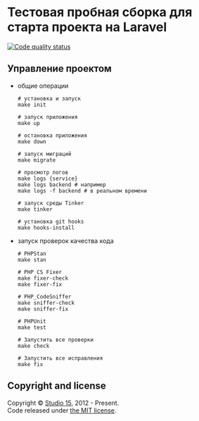 # Тестовая пробная сборка для старта проекта на Laravel

[![Code quality status](https://github.com/15web/laravel-starter-kit/actions/workflows/check-code-quality.yml/badge.svg?branch=main)](https://github.com/15web/laravel-starter-kit/actions)

## Управление проектом
- общие операции
    ```shell
    # установка и запуск
    make init
    
    # запуск приложения  
    make up
  
    # остановка приложения  
    make down
  
    # запуск миграций 
    make migrate
  
    # просмотр логов
    make logs {service}   
    make logs backend # например
    make logs -f backend # в реальном времени
  
    # запуск среды Tinker 
    make tinker
  
    # установка git hooks 
    make hooks-install
    ```
- запуск проверок качества кода
    ```shell
    # PHPStan
    make stan

    # PHP CS Fixer
    make fixer-check
    make fixer-fix

    # PHP_CodeSniffer
    make sniffer-check
    make sniffer-fix
  
    # PHPUnit
    make test
  
    # Запустить все проверки  
    make check
  
    # Запустить все исправления  
    make fix
    ```
## Copyright and license

Copyright © [Studio 15](http://15web.ru), 2012 - Present.   
Code released under [the MIT license](https://opensource.org/licenses/MIT).
